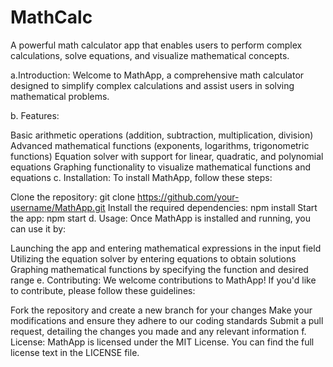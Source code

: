 # MathCalc
A powerful math calculator app that enables users to perform complex calculations, solve equations, and visualize mathematical concepts.

a.Introduction: Welcome to MathApp, a comprehensive math calculator designed to simplify complex calculations and assist users in solving mathematical problems.

b. Features:

Basic arithmetic operations (addition, subtraction, multiplication, division)
Advanced mathematical functions (exponents, logarithms, trigonometric functions)
Equation solver with support for linear, quadratic, and polynomial equations
Graphing functionality to visualize mathematical functions and equations
c. Installation: To install MathApp, follow these steps:

Clone the repository: git clone https://github.com/your-username/MathApp.git
Install the required dependencies: npm install
Start the app: npm start
d. Usage: Once MathApp is installed and running, you can use it by:

Launching the app and entering mathematical expressions in the input field
Utilizing the equation solver by entering equations to obtain solutions
Graphing mathematical functions by specifying the function and desired range
e. Contributing: We welcome contributions to MathApp! If you'd like to contribute, please follow these guidelines:

Fork the repository and create a new branch for your changes
Make your modifications and ensure they adhere to our coding standards
Submit a pull request, detailing the changes you made and any relevant information
f. License: MathApp is licensed under the MIT License. You can find the full license text in the LICENSE file.
